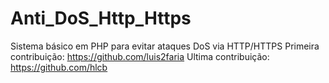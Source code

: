 Anti_DoS_Http_Https
===================

Sistema básico em PHP para evitar ataques DoS via HTTP/HTTPS
Primeira contribuição: https://github.com/luis2faria 
Ultima contribuição: https://github.com/hlcb
